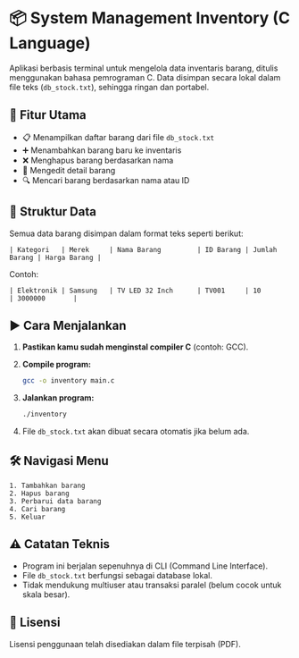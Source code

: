 # 📦 System Management Inventory (C Language)

Aplikasi berbasis terminal untuk mengelola data inventaris barang, ditulis menggunakan bahasa pemrograman C. Data disimpan secara lokal dalam file teks (`db_stock.txt`), sehingga ringan dan portabel.

## 🧠 Fitur Utama

- 📋 Menampilkan daftar barang dari file `db_stock.txt`
- ➕ Menambahkan barang baru ke inventaris
- ❌ Menghapus barang berdasarkan nama
- 📝 Mengedit detail barang
- 🔍 Mencari barang berdasarkan nama atau ID

## 📂 Struktur Data

Semua data barang disimpan dalam format teks seperti berikut:

```
| Kategori   | Merek     | Nama Barang         | ID Barang | Jumlah Barang | Harga Barang |
```

Contoh:
```
| Elektronik | Samsung   | TV LED 32 Inch      | TV001     | 10            | 3000000       |
```

## ▶️ Cara Menjalankan

1. **Pastikan kamu sudah menginstal compiler C** (contoh: GCC).
2. **Compile program:**

   ```bash
   gcc -o inventory main.c
   ```

3. **Jalankan program:**

   ```bash
   ./inventory
   ```

4. File `db_stock.txt` akan dibuat secara otomatis jika belum ada.

## 🛠️ Navigasi Menu

```
1. Tambahkan barang
2. Hapus barang
3. Perbarui data barang
4. Cari barang
5. Keluar
```

## ⚠️ Catatan Teknis

- Program ini berjalan sepenuhnya di CLI (Command Line Interface).
- File `db_stock.txt` berfungsi sebagai database lokal.
- Tidak mendukung multiuser atau transaksi paralel (belum cocok untuk skala besar).

## 📄 Lisensi

Lisensi penggunaan telah disediakan dalam file terpisah (PDF).
